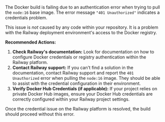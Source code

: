 The Docker build is failing due to an authentication error when trying to pull the `node:16` base image.  The error message `"401 Unauthorized"` indicates a credentials problem.

This issue is *not* caused by any code within your repository. It is a problem with the Railway deployment environment's access to the Docker registry.

**Recommended Actions:**

1. **Check Railway's documentation:** Look for documentation on how to configure Docker credentials or registry authentication within the Railway platform.
2. **Contact Railway support:** If you can't find a solution in the documentation, contact Railway support and report the `401 Unauthorized` error when pulling the `node:16` image. They should be able to assist with the credential configuration in their environment.
3. **Verify Docker Hub Credentials (if applicable):**  If your project relies on private Docker Hub images, ensure your Docker Hub credentials are correctly configured within your Railway project settings.

Once the credential issue on the Railway platform is resolved, the build should proceed without this error.